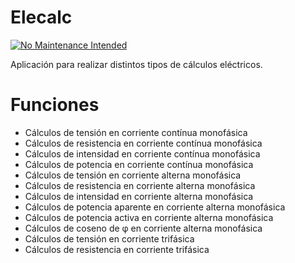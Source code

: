 Elecalc
=======
[![No Maintenance Intended](http://unmaintained.tech/badge.svg)](http://unmaintained.tech/)

Aplicación para realizar distintos tipos de cálculos eléctricos.

Funciones
======
* Cálculos de tensión en corriente contínua monofásica
* Cálculos de resistencia en corriente contínua monofásica
* Cálculos de intensidad en corriente contínua monofásica
* Cálculos de potencia en corriente contínua monofásica
* Cálculos de tensión en corriente alterna monofásica
* Cálculos de resistencia en corriente alterna monofásica
* Cálculos de intensidad en corriente alterna monofásica
* Cálculos de potencia aparente en corriente alterna monofásica
* Cálculos de potencia activa en corriente alterna monofásica
* Cálculos de coseno de φ en corriente alterna monofásica
* Cálculos de tensión en corriente trifásica
* Cálculos de resistencia en corriente trifásica
